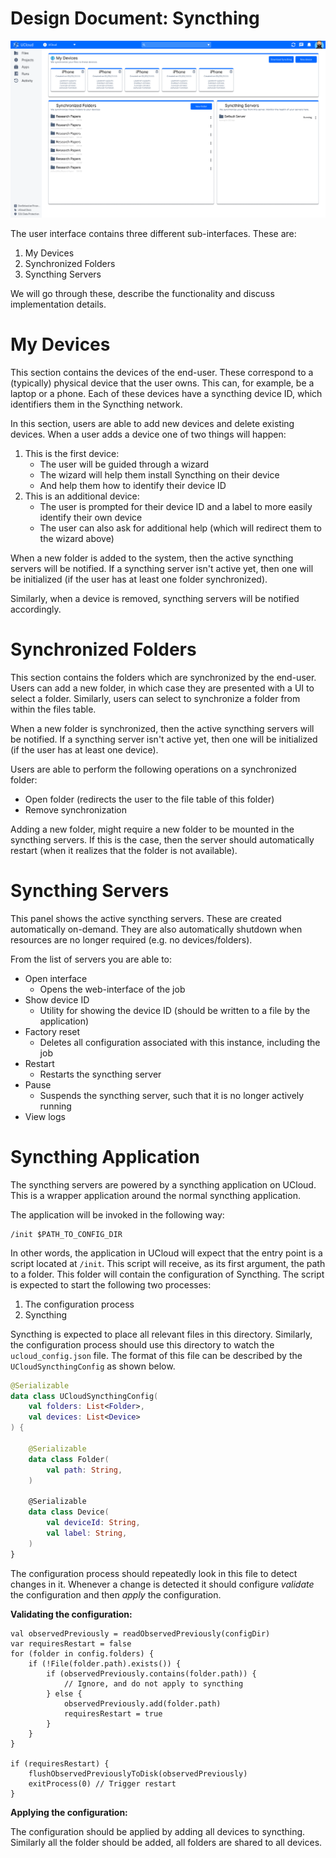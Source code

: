 # Design Document: Syncthing

![](./syncthing_mockup.png)

The user interface contains three different sub-interfaces. These are:

1. My Devices
2. Synchronized Folders
3. Syncthing Servers

We will go through these, describe the functionality and discuss implementation details.


My Devices
=======================================================================================================================

This section contains the devices of the end-user. These correspond to a (typically) physical device that the user
owns. This can, for example, be a laptop or a phone. Each of these devices have a syncthing device ID, which
identifiers them in the Syncthing network.

In this section, users are able to add new devices and delete existing devices. When a user adds a device one of two
things will happen:

1. This is the first device:
   - The user will be guided through a wizard
   - The wizard will help them install Syncthing on their device
   - And help them how to identify their device ID
2. This is an additional device:
   - The user is prompted for their device ID and a label to more easily identify their own device
   - The user can also ask for additional help (which will redirect them to the wizard above)

When a new folder is added to the system, then the active syncthing servers will be notified. If a syncthing server
isn't active yet, then one will be initialized (if the user has at least one folder synchronized).

Similarly, when a device is removed, syncthing servers will be notified accordingly.

Synchronized Folders
=======================================================================================================================

This section contains the folders which are synchronized by the end-user. Users can add a new folder, in which case
they are presented with a UI to select a folder. Similarly, users can select to synchronize a folder from within the
files table.

When a new folder is synchronized, then the active syncthing servers will be notified. If a syncthing server isn't
active yet, then one will be initialized (if the user has at least one device).

Users are able to perform the following operations on a synchronized folder:

- Open folder (redirects the user to the file table of this folder)
- Remove synchronization

Adding a new folder, might require a new folder to be mounted in the syncthing servers. If this is the case, then the
server should automatically restart (when it realizes that the folder is not available).


Syncthing Servers
=======================================================================================================================

This panel shows the active syncthing servers. These are created automatically on-demand. They are also automatically
shutdown when resources are no longer required (e.g. no devices/folders).

From the list of servers you are able to:

- Open interface
  - Opens the web-interface of the job
- Show device ID
  - Utility for showing the device ID (should be written to a file by the application)
- Factory reset
  - Deletes all configuration associated with this instance, including the job
- Restart
  - Restarts the syncthing server
- Pause
  - Suspends the syncthing server, such that it is no longer actively running
- View logs

Syncthing Application
=======================================================================================================================

The syncthing servers are powered by a syncthing application on UCloud. This is a wrapper application around the normal
syncthing application.

The application will be invoked in the following way:

```
/init $PATH_TO_CONFIG_DIR
```

In other words, the application in UCloud will expect that the entry point is a script located at `/init`. This script
will receive, as its first argument, the path to a folder. This folder will contain the configuration of Syncthing.
The script is expected to start the following two processes:

1. The configuration process
2. Syncthing

Syncthing is expected to place all relevant files in this directory. Similarly, the configuration process should use
this directory to watch the `ucloud_config.json` file. The format of this file can be described by the
`UCloudSyncthingConfig` as shown below.

```kotlin
@Serializable
data class UCloudSyncthingConfig(
    val folders: List<Folder>,
    val devices: List<Device>
) {

    @Serializable
    data class Folder(
        val path: String,
    )

    @Serializable
    data class Device(
        val deviceId: String,
        val label: String,
    )
}
```

The configuration process should repeatedly look in this file to detect changes in it. Whenever a change is detected it
should configure _validate_ the configuration and then _apply_ the configuration.

__Validating the configuration:__

```
val observedPreviously = readObservedPreviously(configDir)
var requiresRestart = false
for (folder in config.folders) {
    if (!File(folder.path).exists()) {
        if (observedPreviously.contains(folder.path)) {
            // Ignore, and do not apply to syncthing
        } else {
            observedPreviously.add(folder.path)
            requiresRestart = true
        }
    }
}

if (requiresRestart) {
    flushObservedPreviouslyToDisk(observedPreviously)
    exitProcess(0) // Trigger restart 
}
```

__Applying the configuration:__

The configuration should be applied by adding all devices to syncthing. Similarly all the folder should be added, all
folders are shared to all devices.

